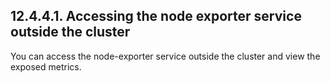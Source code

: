 ## 12.4.4.1. Accessing the node exporter service outside the cluster

You can access the node-exporter service outside the cluster and view the exposed metrics.

